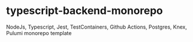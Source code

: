 # typescript-backend-monorepo
NodeJs, Typescript, Jest, TestContainers, Github Actions, Postgres, Knex, Pulumi monorepo template

